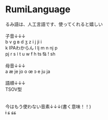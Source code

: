 # RumiLanguage

るみ語は、人工言語です、使ってくれると嬉しい<BR>
<BR>
子音↓↓↓<BR>
b v g ʙ d ʒ z i j ji i<BR>
k IPAわからん l lj m n nj p<BR>
pj r s ǀ t u w f h ts t͡ɕ ǃ sh<BR>
<BR>
母音↓↓↓<BR>
a æ je jo o œ ɔ e ju ja<BR>
<BR>
語順↓↓↓<BR>
TSOV型<BR>
<BR>
<BR>
今はもう使わない音素↓↓↓(書く意味！！)<BR>
ɨ ɕ ɕɕ